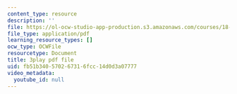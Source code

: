 ```yaml
---
content_type: resource
description: ''
file: https://ol-ocw-studio-app-production.s3.amazonaws.com/courses/18-06sc-linear-algebra-fall-2011/fb51b340570267316fcc14d0d3a07777_hSRcHTafkjE.pdf
file_type: application/pdf
learning_resource_types: []
ocw_type: OCWFile
resourcetype: Document
title: 3play pdf file
uid: fb51b340-5702-6731-6fcc-14d0d3a07777
video_metadata:
  youtube_id: null
---
```

